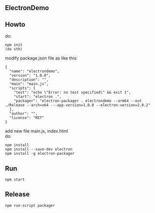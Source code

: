 ## ElectronDemo  
## Howto  
do:  
```  
npm init  
(do sth)  
```  
modify package.json file as like this:  
```  
{
  "name": "electrondemo",
  "version": "1.0.0",
  "description": "",
  "main": "main.js",
  "scripts": {
    "test": "echo \"Error: no test specified\" && exit 1",
    "start": "electron .",
    "packager": "electron-packager . electrondemo --arm64 --out ./Release --arch=x64 ---app-version=1.0.0 --electron-version=2.0.2"  
  },
  "author": "",
  "license": "MIT"
}
```  
add new file main.js, index.html  
do:  
```  
npm install  
npm install --save-dev electron  
npm install -g electron-packager  
```  
## Run  
```npm start```  
## Release  
```npm run-script packager```
